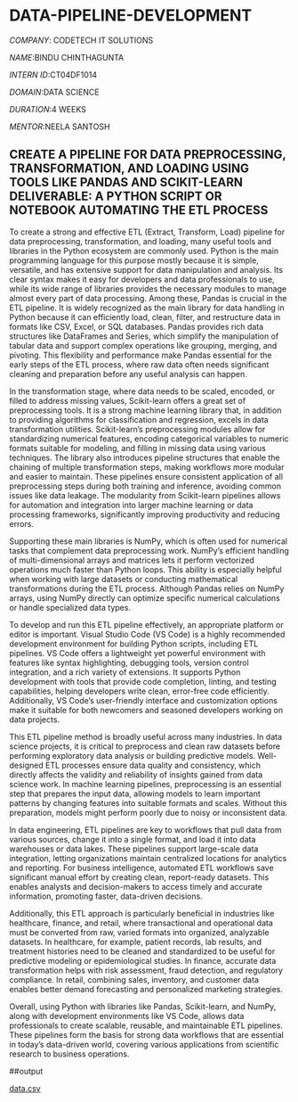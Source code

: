 # DATA-PIPELINE-DEVELOPMENT

*COMPANY*: CODETECH IT SOLUTIONS

*NAME*:BINDU CHINTHAGUNTA

*INTERN ID*:CT04DF1014

*DOMAIN*:DATA SCIENCE

*DURATION*:4 WEEKS

*MENTOR*:NEELA SANTOSH

## CREATE A PIPELINE FOR DATA PREPROCESSING, TRANSFORMATION, AND LOADING USING TOOLS LIKE PANDAS AND SCIKIT-LEARN DELIVERABLE: A PYTHON SCRIPT OR NOTEBOOK AUTOMATING THE ETL PROCESS ##
   To create a strong and effective ETL (Extract, Transform, Load) pipeline for data preprocessing, transformation, and loading, many useful tools and libraries in the Python ecosystem are commonly used. Python is the main programming language for this purpose mostly because it is simple, versatile, and has extensive support for data manipulation and analysis. Its clear syntax makes it easy for developers and data professionals to use, while its wide range of libraries provides the necessary modules to manage almost every part of data processing. Among these, Pandas is crucial in the ETL pipeline. It is widely recognized as the main library for data handling in Python because it can efficiently load, clean, filter, and restructure data in formats like CSV, Excel, or SQL databases. Pandas provides rich data structures like DataFrames and Series, which simplify the manipulation of tabular data and support complex operations like grouping, merging, and pivoting. This flexibility and performance make Pandas essential for the early steps of the ETL process, where raw data often needs significant cleaning and preparation before any useful analysis can happen.

In the transformation stage, where data needs to be scaled, encoded, or filled to address missing values, Scikit-learn offers a great set of preprocessing tools. It is a strong machine learning library that, in addition to providing algorithms for classification and regression, excels in data transformation utilities. Scikit-learn’s preprocessing modules allow for standardizing numerical features, encoding categorical variables to numeric formats suitable for modeling, and filling in missing data using various techniques. The library also introduces pipeline structures that enable the chaining of multiple transformation steps, making workflows more modular and easier to maintain. These pipelines ensure consistent application of all preprocessing steps during both training and inference, avoiding common issues like data leakage. The modularity from Scikit-learn pipelines allows for automation and integration into larger machine learning or data processing frameworks, significantly improving productivity and reducing errors.

Supporting these main libraries is NumPy, which is often used for numerical tasks that complement data preprocessing work. NumPy’s efficient handling of multi-dimensional arrays and matrices lets it perform vectorized operations much faster than Python loops. This ability is especially helpful when working with large datasets or conducting mathematical transformations during the ETL process. Although Pandas relies on NumPy arrays, using NumPy directly can optimize specific numerical calculations or handle specialized data types.

To develop and run this ETL pipeline effectively, an appropriate platform or editor is important. Visual Studio Code (VS Code) is a highly recommended development environment for building Python scripts, including ETL pipelines. VS Code offers a lightweight yet powerful environment with features like syntax highlighting, debugging tools, version control integration, and a rich variety of extensions. It supports Python development with tools that provide code completion, linting, and testing capabilities, helping developers write clean, error-free code efficiently. Additionally, VS Code’s user-friendly interface and customization options make it suitable for both newcomers and seasoned developers working on data projects.

This ETL pipeline method is broadly useful across many industries. In data science projects, it is critical to preprocess and clean raw datasets before performing exploratory data analysis or building predictive models. Well-designed ETL processes ensure data quality and consistency, which directly affects the validity and reliability of insights gained from data science work. In machine learning pipelines, preprocessing is an essential step that prepares the input data, allowing models to learn important patterns by changing features into suitable formats and scales. Without this preparation, models might perform poorly due to noisy or inconsistent data.

In data engineering, ETL pipelines are key to workflows that pull data from various sources, change it into a single format, and load it into data warehouses or data lakes. These pipelines support large-scale data integration, letting organizations maintain centralized locations for analytics and reporting. For business intelligence, automated ETL workflows save significant manual effort by creating clean, report-ready datasets. This enables analysts and decision-makers to access timely and accurate information, promoting faster, data-driven decisions.

Additionally, this ETL approach is particularly beneficial in industries like healthcare, finance, and retail, where transactional and operational data must be converted from raw, varied formats into organized, analyzable datasets. In healthcare, for example, patient records, lab results, and treatment histories need to be cleaned and standardized to be useful for predictive modeling or epidemiological studies. In finance, accurate data transformation helps with risk assessment, fraud detection, and regulatory compliance. In retail, combining sales, inventory, and customer data enables better demand forecasting and personalized marketing strategies.

Overall, using Python with libraries like Pandas, Scikit-learn, and NumPy, along with development environments like VS Code, allows data professionals to create scalable, reusable, and maintainable ETL pipelines. These pipelines form the basis for strong data workflows that are essential in today’s data-driven world, covering various applications from scientific research to business operations.

##output

[data.csv](https://github.com/user-attachments/files/20735720/data.csv)
